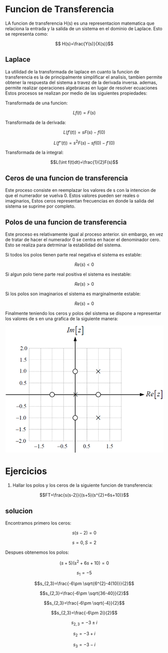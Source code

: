# Funcion de Transferencia
LA funcion de transferencia H(s) es una representacion matematica que relaciona la entrada y la salida de un sistema en el dominio de Laplace. Esto se representa como:

$$ H(s)=\frac{Y(s)}{X(s)}$$

## Laplace
La utilidad de la transformada de laplace en cuanto la funcion de transferencia es la de principalmente simplificar el analisis, tambien permite obtener la respuesta del sistema a travez de la derivada inversa. ademas, permite realizar operaciones algebraicas en lugar de resolver ecuaciones
Estos procesos se realizan por medio de las siguientes propiedades:

Transformada de una funcion:


$$L{f(t)}=F(s)$$

Transformada de la derivada:

$$L(f'(t))=sF(s)-f(0)$$

$$L(f''(t))=s^{2}F(s)-sf(0)-f'(0)$$

Transformada de la integral:

$$L(\int f(t)dt)=\frac{1}{2}F(s)$$

## Ceros de una funcion de transferencia
Este proceso consiste en reemplazar los valores de s con la intencion de que el numerador se vuelva 0. Estos valores pueden ser reales o imaginarios, Estos ceros representan frecuencias en donde la salida del sistema se suprime por completo.
## Polos de una funcion de transferencia
Este proceso es relativamente igual al proceso anterior. sin embargo, en vez de tratar de hacer el numerador 0 se centra en hacer el denominador cero. Esto se realiza para detrminar la estabilidad del sistema.

Si todos los polos tienen parte real negativa el sistema es estable:

$$Re(s)<0$$

Si algun polo tiene parte real positiva el sistema es inestable:

$$Re(s)>0$$

Si los polos son imaginarios el sistema es marginalmente estable:

$$Re(s)=0$$

Finalmente teniendo los ceros y polos del sistema se dispone a representar los valores de s en una grafica de la siguiente manera:


![](3E2011TII_T2_LTID_diagrama2.png)

# Ejercicios

1. Hallar los polos y los ceros de la siguiente funcion de transferencia:

$$FT=\frac{s(s-2)}{(s+5)(s^{2}+6s+10)}$$

## solucion
Encontramos primero los ceros:

$$s(s-2)=0$$

$$s=0, S=2$$

Despues obtenemos los polos:

$$(s+5)(s^{2}+6s+10)=0$$

$$s_{1}=-5$$

$$s_{2,3}=\frac{-6\pm \sqrt{6^{2}-4(10)}}{2}$$

$$s_{2,3}=\frac{-6\pm \sqrt{36-40}}{2}$$

$$s_{2,3}=\frac{-6\pm \sqrt{-4}}{2}$$

$$s_{2,3}=\frac{-6\pm 2i}{2}$$

$$s_{2,3}=-3\pm i$$

$$s_{2}=-3+ i$$

$$s_{3}=-3- i$$
